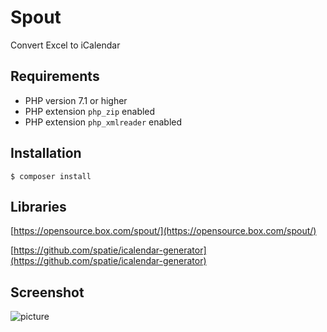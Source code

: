 # Spout
Convert Excel to iCalendar

## Requirements

* PHP version 7.1 or higher
* PHP extension `php_zip` enabled
* PHP extension `php_xmlreader` enabled

## Installation

```
$ composer install
```

## Libraries
[https://opensource.box.com/spout/](https://opensource.box.com/spout/)

[https://github.com/spatie/icalendar-generator](https://github.com/spatie/icalendar-generator)

## Screenshot
![picture](screenshot.gif)